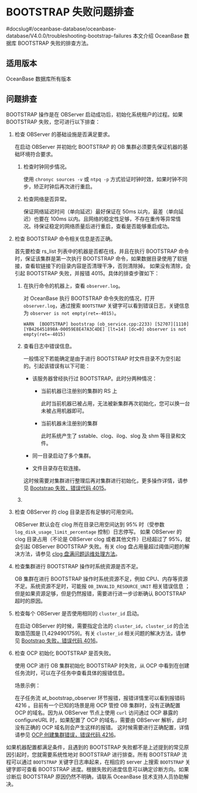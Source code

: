 BOOTSTRAP 失败问题排查 
=====================================
#docslug#/oceanbase-database/oceanbase-database/V4.0.0/troubleshooting-bootstrap-failures
本文介绍 OceanBase 数据库 BOOTSTRAP 失败的排查方法。

适用版本 
-------------------------

OceanBase 数据库所有版本

问题排查 
-------------------------

BOOTSTRAP 操作是在 OBServer 启动成功后，初始化系统租户的过程。如果 BOOTSTRAP 失败，您可进行以下排查：

1. 检查 OBServer 的基础设施是否满足要求。

   在启动 OBServer 并初始化 BOOTSTRAP 的 OB 集群必须要先保证机器的基础环境符合要求。
   1. 检查时钟同步情况。

      使用 `chronyc sources -v` 或 `ntpq -p` 方式验证时钟时效，如果时钟不同步，矫正时钟后再次进行重启。
      
   
   2. 检查网络是否异常。

      保证网络延迟时间（单向延迟）最好保证在 50ms 以内，最差（单向延迟）也要在 100ms 以内。且网络的稳定性足够，不存在重传等异常情况。待保证稳定的网络质量后进行重启，查看是否能够重启成功。
      
   

   

2. 检查 BOOTSTRAP 命令相关信息是否正确。

   首先要检查 rs_list 列表中的机器是否都在线，并且在执行 BOOTSTRAP 命令时，保证该集群是第一次执行 BOOTSTRAP 命令，如果数据目录使用了软链接，查看软链接下的目录内容是否清理干净，否则清除掉。 如果没有清除，会引起 BOOTSTRAP 失败，并报错 4015。具体的排查步骤如下：
   1. 在执行命令的机器上，查看 `observer.log`。

      对 OceanBase 执行 BOOTSTRAP 命令失败的情况，打开 `observer.log`，通过搜索 `BOOTSTRAP` 关键字可以看到错误日志，关键信息为 `observer is not empty(ret=-4015)`。

      ```unknow
      WARN  [BOOTSTRAP] bootstrap (ob_service.cpp:2233) [52707][1110][YB426451898A-00059E8E47A3C4DE] [lt=14] [dc=0] observer is not empty(ret=-4015)
      ```

      
   
   2. 查看日志中错误信息。

      一般情况下若能确定是由于进行 BOOTSTRAP 时文件目录不为空引起的。引起该错误有以下可能：
      * 该服务器曾经执行过 BOOTSTRAP。此时分两种情况：

        * 当前机器已注册别的集群的 RS 上

          此时当前机器已被占用，无法被新集群再次初始化，您可以换一台未被占用机器即可。
          
        
        * 当前机器未注册别的集群

          此时系统产生了 sstable、clog、ilog、slog 及 shm 等目录和文件。
          
        

        
      
      * 同一目录启动了多个集群。

        
      
      * 文件目录存在软连接。

        
      

      

      这时候需要对集群进行整理后再对集群进行初始化，更多操作详情，请参见 [Bootstrap 失败，错误代码 4015](t2005791.md#topic-2005791)。
      
   
   3.

      
   

   

3. 检查 OBServer 的 clog 目录是否有足够的可用空间。

   OBServer 默认会在 clog 所在目录已用空间达到 95% 时（受参数 `log_disk_usage_limit_percentage` 控制）日志停写。 如果 OBServer 的 clog 目录占用（不论是 OBServer clog 或者其他文件）已经超过了 95%，就会引起 OBServer BOOTSTRAP 失败。有关 clog 盘占用量超过阈值问题的解决方法，请参见 [clog 盘满问题运维处理方法](https://www.oceanbase.com/docs/knowledgeBase/solution-to-the-problem-of-full-clog-storage.html#topic-2069596)。
   

4. 检查集群进行 BOOTSTRAP 操作时系统资源是否不足。

   OB 集群在进行 BOOTSTRAP 操作时系统资源不足，例如 CPU、内存等资源不足。系统资源不足时，可能报 `OB_INVALID_RESOURCE_UNIT` 相关错误信息 ；但是如果资源足够，但是仍然报错，需要进行进一步诊断确认 BOOTSTRAP 超时的原因。
   

5. 检查每个 OBServer 是否使用相同的 `cluster_id` 启动。

   在启动 OBServer 的时候，需要指定合法的 `cluster_id`，`cluster_id` 的合法取值范围是 \[1,4294901759\]。有关 `cluster_id` 相关问题的解决方法，请参见 [Bootstrap 失败，错误代码 4016](https://www.oceanbase.com/docs/knowledgeBase/bootstrap-failed-with-error-code-4016.html#topic-2005790)。
   

6. 检查 OCP 初始化 BOOTSTRAP 是否失败。

   使用 OCP 进行 OB 集群初始化 BOOTSTRAP 时失败，从 OCP 中看到在创建任务流时，可以在子任务中查看具体的报错信息。

   场景示例：

   在子任务流 at_bootstrap_observer 环节报错，报错详情里可以看到报错码 4216 。目前有一个已知的场景是用 OCP 管控 OB 集群时，没有正确配置 OCP 的域名。因为从 OBServer 节点上使用 `curl` 访问通过 OCP 暴露的 configureURL 时，如果配置了 OCP 的域名，需要由 OBServer 解析，此时没有正确的 OCP 域名则会产生这样的报错。 这时候需要进行正确配置，详情请参见 [OCP 创建集群错误，错误代码 4216](https://www.oceanbase.com/docs/knowledgeBase/ocp-create-cluster-error-error-code-4216)。
   




如果机器配置都满足条件，且遇到的 BOOTSTRAP 失败都不是上述提到的常见原因引起时，您就需要系统性地对 BOOTSTRAP 进行排查。所有 BOOTSTRAP 流程可以通过 `BOOTSTRAP` 关键字日志串起来，在相应的 server 上搜索 `BOOTSTRAP` 关键字即可查看 BOOTSTRAP 进度。根据失败的进度信息可以确定诊断方向。如果诊断后 BOOTSTRAP 原因仍然不明确，请联系 OceanBase 技术支持人员协助解决。

